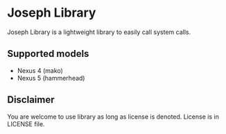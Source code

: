 Joseph Library
===============================================================================
Joseph Library is a lightweight library to easily call system calls. 


## Supported models
- Nexus 4 (mako)
- Nexus 5 (hammerhead)

## Disclaimer
You are welcome to use library as long as license is denoted. 
License is in LICENSE file. 